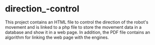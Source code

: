 # direction_-control
This project contains an HTML file to control the direction of the robot's movement and is linked to a php file to store the movement data in a database and show it in a web page. In addition, the PDF file contains an algorithm for linking the web page with the engines.
